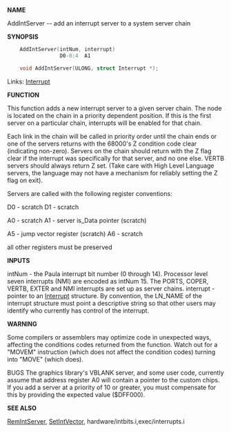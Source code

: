 
**NAME**

AddIntServer -- add an interrupt server to a system server chain

**SYNOPSIS**

```c
    AddIntServer(intNum, interrupt)
                 D0-0:4  A1

    void AddIntServer(ULONG, struct Interrupt *);

```
Links: [Interrupt](_OOXC) 

**FUNCTION**

This function adds a new interrupt server to a given server chain.
The node is located on the chain in a priority dependent position.
If this is the first server on a particular chain, interrupts will
be enabled for that chain.

Each link in the chain will be called in priority order until the
chain ends or one of the servers returns with the 68000's Z condition
code clear (indicating non-zero).  Servers on the chain should return
with the Z flag clear if the interrupt was specifically for that
server, and no one else.  VERTB servers should always return Z set.
(Take care with High Level Language servers, the language may not
have a mechanism for reliably setting the Z flag on exit).

Servers are called with the following register conventions:

D0 - scratch
D1 - scratch

A0 - scratch
A1 - server is_Data pointer (scratch)

A5 - jump vector register (scratch)
A6 - scratch

all other registers must be preserved

**INPUTS**

intNum - the Paula interrupt bit number (0 through 14). Processor
level seven interrupts (NMI) are encoded as intNum 15.
The PORTS, COPER, VERTB, EXTER and NMI interrupts are
set up as server chains.
interrupt - pointer to an [Interrupt](_OOXC) structure.
By convention, the LN_NAME of the interrupt structure must
point a descriptive string so that other users may
identify who currently has control of the interrupt.

**WARNING**

Some compilers or assemblers may optimize code in unexpected ways,
affecting the conditions codes returned from the function.  Watch
out for a &#034;MOVEM&#034; instruction (which does not affect the condition
codes) turning into &#034;MOVE&#034; (which does).

BUGS
The graphics library's VBLANK server, and some user code, currently
assume that address register A0 will contain a pointer to the custom
chips. If you add a server at a priority of 10 or greater, you must
compensate for this by providing the expected value ($DFF000).

**SEE ALSO**

[RemIntServer](RemIntServer), [SetIntVector](SetIntVector), hardware/intbits.i,exec/interrupts.i
